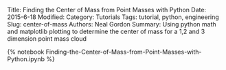 Title: Finding the Center of Mass from Point Masses with Python
Date: 2015-6-18
Modified: 
Category: Tutorials
Tags: tutorial, python, engineering
Slug: center-of-mass
Authors: Neal Gordon
Summary: Using python math and matplotlib plotting to determine the center of mass for a 1,2 and 3 dimension point mass cloud

{% notebook Finding-the-Center-of-Mass-from-Point-Masses-with-Python.ipynb %}



